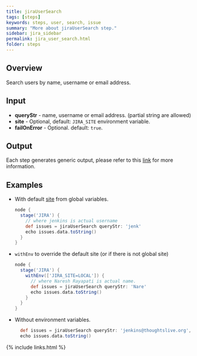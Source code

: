 ```yaml
---
title: jiraUserSearch
tags: [steps]
keywords: steps, user, search, issue
summary: "More about jiraUserSearch step."
sidebar: jira_sidebar
permalink: jira_user_search.html
folder: steps
---
```


## Overview

Search users by name, username or email address.

## Input

* **queryStr** - name, username or email address. (partial string are allowed)
* **site** - Optional, default: `JIRA_SITE` environment variable.
* **failOnError** - Optional. default: `true`.

## Output

Each step generates generic output, please refer to this [link](config.html#common-response--error-handling) for more information.

## Examples

* With default [site](config#environment-variables) from global variables.

  ```groovy
  node {
    stage('JIRA') {
      // where jenkins is actual username
      def issues = jiraUserSearch queryStr: 'jenk'
      echo issues.data.toString()
    }
  }
  ```
* `withEnv` to override the default site (or if there is not global site)

  ```groovy
  node {
    stage('JIRA') {
      withEnv(['JIRA_SITE=LOCAL']) {
        // where Naresh Rayapati is actual name.
        def issues = jiraUserSearch queryStr: 'Nare'
        echo issues.data.toString()
      }
    }
  }
  ```
* Without environment variables.

  ```groovy
    def issues = jiraUserSearch queryStr: 'jenkins@thoughtslive.org', site: 'LOCAL', failOnError: true
    echo issues.data.toString()
  ```

{% include links.html %}
